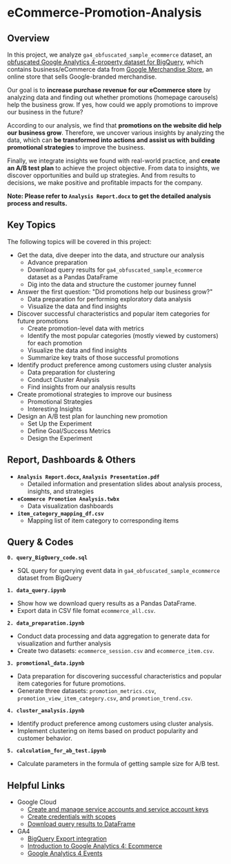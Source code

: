 # eCommerce-Promotion-Analysis


## Overview

In this project, we analyze `ga4_obfuscated_sample_ecommerce` dataset, an [obfuscated Google Analytics 4-property dataset for BigQuery](https://developers.google.com/analytics/bigquery/web-ecommerce-demo-dataset), which contains business/eCommerce data from [Google Merchandise Store](https://www.googlemerchandisestore.com/), an online store that sells Google-branded merchandise.

Our goal is to **increase purchase revenue for our eCommerce store** by analyzing data and finding out whether promotions (homepage carousels) help the business grow. If yes, how could we apply promotions to improve our business in the future?

According to our analysis, we find that **promotions on the website did help our business grow**. Therefore, we uncover various insights by analyzing the data, which can **be transformed into actions and assist us with building promotional strategies** to improve the business. 

Finally, we integrate insights we found with real-world practice, and **create an A/B test plan** to achieve the project objective.  From data to insights, we discover opportunities and build up strategies. And from results to decisions, we make positive and profitable impacts for the company.

**Note: Please refer to `Analysis Report.docx` to get the detailed analysis process and results.**


## Key Topics

The following topics will be covered in this project:
* Get the data, dive deeper into the data, and structure our analysis
  * Advance preparation
  * Download query results for `ga4_obfuscated_sample_ecommerce` dataset as a Pandas DataFrame
  * Dig into the data and structure the customer journey funnel
* Answer the first question: "Did promotions help our business grow?"
  * Data preparation for performing exploratory data analysis 
  * Visualize the data and find insights
* Discover successful characteristics and popular item categories for future promotions
  * Create promotion-level data with metrics 
  * Identify the most popular categories (mostly viewed by customers) for each promotion
  * Visualize the data and find insights
  * Summarize key traits of those successful promotions
* Identify product preference among customers using cluster analysis
  * Data preparation for clustering
  * Conduct Cluster Analysis
  * Find insights from our analysis results
* Create promotional strategies to improve our business
  * Promotional Strategies
  * Interesting Insights
* Design an A/B test plan for launching new promotion
  * Set Up the Experiment
  * Define Goal/Success Metrics
  * Design the Experiment


## Report, Dashboards & Others

* **`Analysis Report.docx`, `Analysis Presentation.pdf`**
  * Detailed information and presentation slides about analysis process, insights, and strategies
* **`eCommerce Promotion Analysis.twbx`**
  * Data visualization dashboards
* **`item_category_mapping_df.csv`**
  * Mapping list of item category to corresponding items

## Query & Codes

**`0. query_BigQuery_code.sql`**
  * SQL query for querying event data in `ga4_obfuscated_sample_ecommerce` dataset from BigQuery

**`1. data_query.ipynb`**
  * Show how we download query results as a Pandas DataFrame.
  * Export data in CSV file fomat `ecommerce_all.csv`.

**`2. data_preparation.ipynb`**
  * Conduct data processing and data aggregation to generate data for visualization and further analysis
  * Create two datasets: `ecommerce_session.csv` and `ecommerce_item.csv`.

**`3. promotional_data.ipynb`**
  * Data preparation for discovering successful characteristics and popular item categories for future promotions.
  * Generate three datasets: `promotion_metrics.csv`, `promotion_view_item_category.csv`, and `promotion_trend.csv`.

**`4. cluster_analysis.ipynb`**
  * Identify product preference among customers using cluster analysis.
  * Implement clustering on items based on product popularity and customer behavior.

**`5. calculation_for_ab_test.ipynb`**
  * Calculate parameters in the formula of getting sample size for A/B test.


## Helpful Links

* Google Cloud
  * [Create and manage service accounts and service account keys](https://cloud.google.com/iam/docs/creating-managing-service-accounts)
  * [Create credentials with scopes](https://cloud.google.com/bigquery/docs/samples/bigquery-auth-drive-scope)
  * [Download query results to DataFrame](https://cloud.google.com/bigquery/docs/samples/bigquery-query-results-dataframe)
* GA4
  * [BigQuery Export integration](https://support.google.com/analytics/topic/9359001?hl=en&ref_topic=9306488)
  * [Introduction to Google Analytics 4: Ecommerce](https://developers.google.com/analytics/devguides/collection/ga4/ecommerce)
  * [Google Analytics 4 Events](https://developers.google.com/analytics/devguides/collection/ga4/reference/events)

